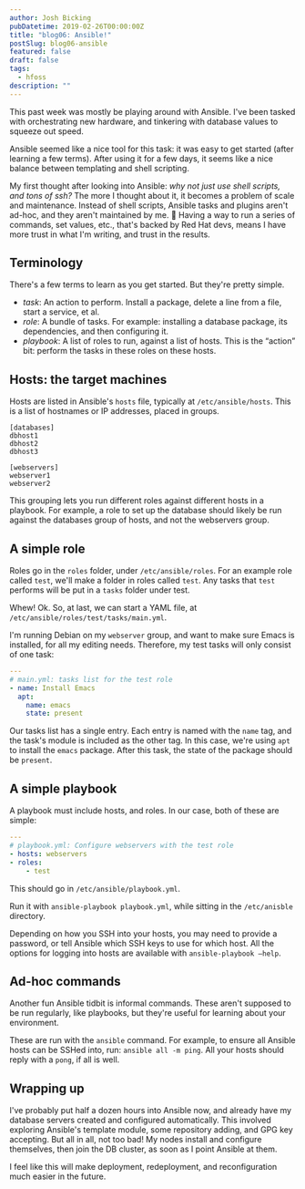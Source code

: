 ```yaml
---
author: Josh Bicking
pubDatetime: 2019-02-26T00:00:00Z
title: "blog06: Ansible!"
postSlug: blog06-ansible
featured: false
draft: false
tags:
  - hfoss
description: ""
---
```


This past week was mostly be playing around with Ansible. I've been tasked with orchestrating new hardware, and tinkering with database values to squeeze out speed.

Ansible seemed like a nice tool for this task: it was easy to get started (after learning a few terms). After using it for a few days, it seems like a nice balance between templating and shell scripting.

My first thought after looking into Ansible: _why not just use shell scripts, and tons of ssh?_ The more I thought about it, it becomes a problem of scale and maintenance. Instead of shell scripts, Ansible tasks and plugins aren't ad-hoc, and they aren't maintained by me. 🙂 Having a way to run a series of commands, set values, etc., that's backed by Red Hat devs, means I have more trust in what I'm writing, and trust in the results.

## Terminology

There's a few terms to learn as you get started. But they're pretty simple.

- *task*: An action to perform. Install a package, delete a line from a file, start a service, et al.
- *role*: A bundle of tasks. For example: installing a database package, its dependencies, and then configuring it.
- *playbook*: A list of roles to run, against a list of hosts. This is the “action” bit: perform the tasks in these roles on these hosts.

## Hosts: the target machines

Hosts are listed in Ansible's `hosts` file, typically at `/etc/ansible/hosts`. This is a list of hostnames or IP addresses, placed in groups.

```
[databases]
dbhost1
dbhost2
dbhost3

[webservers]
webserver1
webserver2
```

This grouping lets you run different roles against different hosts in a playbook. For example, a role to set up the database should likely be run against the databases group of hosts, and not the webservers group.

## A simple role

Roles go in the `roles` folder, under `/etc/ansible/roles`. For an example role called `test`, we'll make a folder in roles called `test`. Any tasks that `test` performs will be put in a `tasks` folder under test.

Whew! Ok. So, at last, we can start a YAML file, at `/etc/ansible/roles/test/tasks/main.yml`.

I'm running Debian on my `webserver` group, and want to make sure Emacs is installed, for all my editing needs. Therefore, my test tasks will only consist of one task:

```yaml
---
# main.yml: tasks list for the test role
- name: Install Emacs
  apt:
    name: emacs
    state: present
```

Our tasks list has a single entry. Each entry is named with the `name` tag, and the task's module is included as the other tag. In this case, we're using `apt` to install the `emacs` package. After this task, the state of the package should be `present`. 

## A simple playbook

A playbook must include hosts, and roles. In our case, both of these are simple:

```yaml
---
# playbook.yml: Configure webservers with the test role
- hosts: webservers
- roles:
    - test
```

This should go in `/etc/ansible/playbook.yml`.

Run it with `ansible-playbook playbook.yml`, while sitting in the `/etc/anisble` directory.

Depending on how you SSH into your hosts, you may need to provide a password, or tell Ansible which SSH keys to use for which host. All the options for logging into hosts are available with `ansible-playbook –help`.

## Ad-hoc commands

Another fun Ansible tidbit is informal commands. These aren't supposed to be run regularly, like playbooks, but they're useful for learning about your environment.

These are run with the `ansible` command. For example, to ensure all Ansible hosts can be SSHed into, run: `ansible all -m ping`. All your hosts should reply with a `pong`, if all is well.

## Wrapping up

I've probably put half a dozen hours into Ansible now, and already have my database servers created and configured automatically. This involved exploring Ansible's template module, some repository adding, and GPG key accepting. But all in all, not too bad! My nodes install and configure themselves, then join the DB cluster, as soon as I point Ansible at them.

I feel like this will make deployment, redeployment, and reconfiguration much easier in the future.
